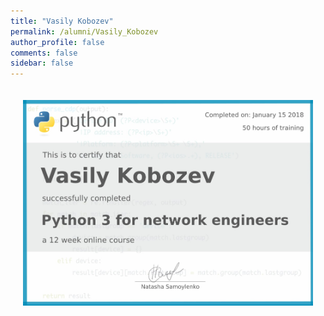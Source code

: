 ```yaml
---
title: "Vasily Kobozev"
permalink: /alumni/Vasily_Kobozev
author_profile: false
comments: false
sidebar: false
---
```


<div style="padding: 20px;">
  <img src="https://raw.githubusercontent.com/pyneng/pyneng.github.io/master/alumni/Vasily_Kobozev.png" alt="Python for network engineers">
</div>

